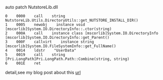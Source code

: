 auto patch NutstoreLib.dll 
```
0    0000    call    string NutstoreLib.Utils.DirectoryUtils::get_NUTSTORE_INSTALL_DIR()
1    0005    newobj    instance void [mscorlib]System.IO.DirectoryInfo::.ctor(string)
2    000A    call    instance class [mscorlib]System.IO.DirectoryInfo [mscorlib]System.IO.DirectoryInfo::get_Parent()
3    000F    callvirt    instance string [mscorlib]System.IO.FileSystemInfo::get_FullName()
4    0014    ldstr    "UserData"
5    0019    call    string [Pri.LongPath]Pri.LongPath.Path::Combine(string, string)
6    001E    ret
```
detail,see my blog post about this [url](https://czyt.tech/post/use-mono-cecil-to-auto-patch-dotnet-application/)
